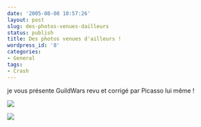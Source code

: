 ```yaml
---
date: '2005-08-08 10:57:26'
layout: post
slug: des-photos-venues-dailleurs
status: publish
title: Des photos venues d'ailleurs !
wordpress_id: '8'
categories:
- General
tags:
- Crash
---
```


je vous présente GuildWars revu et corrigé par Picasso lui même ! 

![](/images/screens/gw.JPG)

![](/images/screens/cs_bug.JPG)
